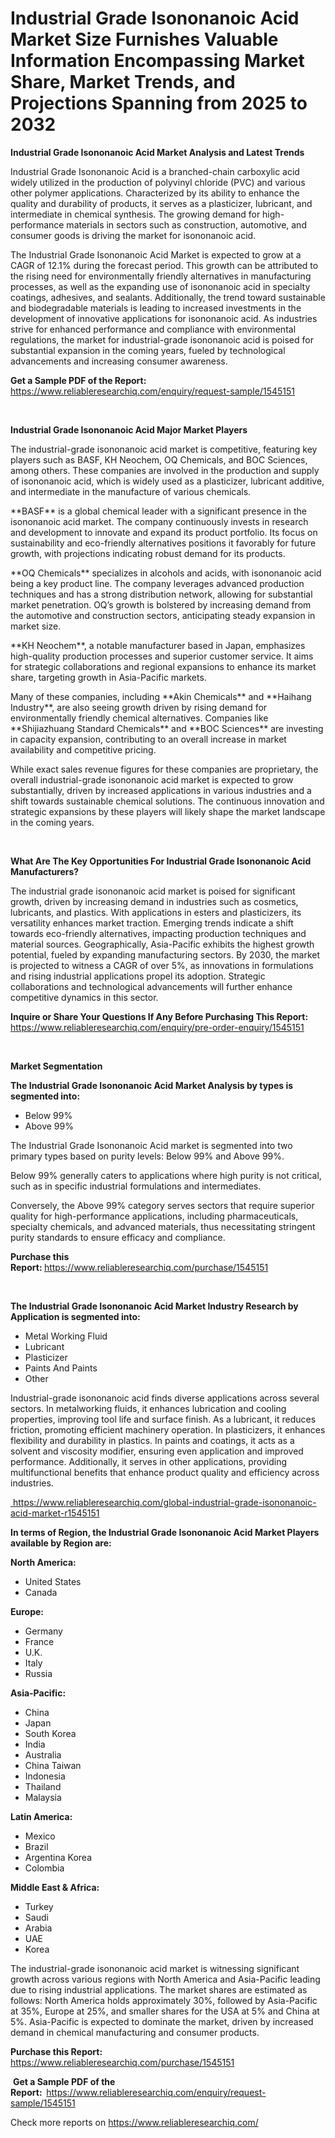 <p><h1>Industrial Grade Isononanoic Acid Market Size Furnishes Valuable Information Encompassing Market Share, Market Trends, and Projections Spanning from 2025 to 2032</h1></p><p><strong>Industrial Grade Isononanoic Acid Market Analysis and Latest Trends</strong></p>
<p><p>Industrial Grade Isononanoic Acid is a branched-chain carboxylic acid widely utilized in the production of polyvinyl chloride (PVC) and various other polymer applications. Characterized by its ability to enhance the quality and durability of products, it serves as a plasticizer, lubricant, and intermediate in chemical synthesis. The growing demand for high-performance materials in sectors such as construction, automotive, and consumer goods is driving the market for isononanoic acid.</p><p>The Industrial Grade Isononanoic Acid Market is expected to grow at a CAGR of 12.1% during the forecast period. This growth can be attributed to the rising need for environmentally friendly alternatives in manufacturing processes, as well as the expanding use of isononanoic acid in specialty coatings, adhesives, and sealants. Additionally, the trend toward sustainable and biodegradable materials is leading to increased investments in the development of innovative applications for isononanoic acid. As industries strive for enhanced performance and compliance with environmental regulations, the market for industrial-grade isononanoic acid is poised for substantial expansion in the coming years, fueled by technological advancements and increasing consumer awareness.</p></p>
<p><strong>Get a Sample PDF of the Report:&nbsp;</strong> <a href="https://www.reliableresearchiq.com/enquiry/request-sample/1545151?utm_campaign=2207&utm_medium=2&utm_source=Github&utm_content=ia&utm_term=02022025&utm_id=industrial-grade-isononanoic-acid">https://www.reliableresearchiq.com/enquiry/request-sample/1545151</a></p>
<p>&nbsp;</p>
<p><strong>Industrial Grade Isononanoic Acid Major Market Players</strong></p>
<p><p>The industrial-grade isononanoic acid market is competitive, featuring key players such as BASF, KH Neochem, OQ Chemicals, and BOC Sciences, among others. These companies are involved in the production and supply of isononanoic acid, which is widely used as a plasticizer, lubricant additive, and intermediate in the manufacture of various chemicals.</p><p>**BASF** is a global chemical leader with a significant presence in the isononanoic acid market. The company continuously invests in research and development to innovate and expand its product portfolio. Its focus on sustainability and eco-friendly alternatives positions it favorably for future growth, with projections indicating robust demand for its products.</p><p>**OQ Chemicals** specializes in alcohols and acids, with isononanoic acid being a key product line. The company leverages advanced production techniques and has a strong distribution network, allowing for substantial market penetration. OQ’s growth is bolstered by increasing demand from the automotive and construction sectors, anticipating steady expansion in market size.</p><p>**KH Neochem**, a notable manufacturer based in Japan, emphasizes high-quality production processes and superior customer service. It aims for strategic collaborations and regional expansions to enhance its market share, targeting growth in Asia-Pacific markets.</p><p>Many of these companies, including **Akin Chemicals** and **Haihang Industry**, are also seeing growth driven by rising demand for environmentally friendly chemical alternatives. Companies like **Shijiazhuang Standard Chemicals** and **BOC Sciences** are investing in capacity expansion, contributing to an overall increase in market availability and competitive pricing.</p><p>While exact sales revenue figures for these companies are proprietary, the overall industrial-grade isononanoic acid market is expected to grow substantially, driven by increased applications in various industries and a shift towards sustainable chemical solutions. The continuous innovation and strategic expansions by these players will likely shape the market landscape in the coming years.</p></p>
<p>&nbsp;</p>
<p><strong>What Are The Key Opportunities For Industrial Grade Isononanoic Acid Manufacturers?</strong></p>
<p><p>The industrial grade isononanoic acid market is poised for significant growth, driven by increasing demand in industries such as cosmetics, lubricants, and plastics. With applications in esters and plasticizers, its versatility enhances market traction. Emerging trends indicate a shift towards eco-friendly alternatives, impacting production techniques and material sources. Geographically, Asia-Pacific exhibits the highest growth potential, fueled by expanding manufacturing sectors. By 2030, the market is projected to witness a CAGR of over 5%, as innovations in formulations and rising industrial applications propel its adoption. Strategic collaborations and technological advancements will further enhance competitive dynamics in this sector.</p></p>
<p><strong>Inquire or Share Your Questions If Any Before Purchasing This Report:</strong> <a href="https://www.reliableresearchiq.com/enquiry/pre-order-enquiry/1545151?utm_campaign=2207&utm_medium=2&utm_source=Github&utm_content=ia&utm_term=02022025&utm_id=industrial-grade-isononanoic-acid">https://www.reliableresearchiq.com/enquiry/pre-order-enquiry/1545151</a></p>
<p>&nbsp;</p>
<p><strong>Market Segmentation</strong></p>
<p><strong>The Industrial Grade Isononanoic Acid Market Analysis by types is segmented into:</strong></p>
<p><ul><li>Below 99%</li><li>Above 99%</li></ul></p>
<p><p>The Industrial Grade Isononanoic Acid market is segmented into two primary types based on purity levels: Below 99% and Above 99%. </p><p>Below 99% generally caters to applications where high purity is not critical, such as in specific industrial formulations and intermediates. </p><p>Conversely, the Above 99% category serves sectors that require superior quality for high-performance applications, including pharmaceuticals, specialty chemicals, and advanced materials, thus necessitating stringent purity standards to ensure efficacy and compliance.</p></p>
<p><strong>Purchase this Report:&nbsp;</strong><a href="https://www.reliableresearchiq.com/purchase/1545151?utm_campaign=2207&utm_medium=2&utm_source=Github&utm_content=ia&utm_term=02022025&utm_id=industrial-grade-isononanoic-acid">https://www.reliableresearchiq.com/purchase/1545151</a></p>
<p>&nbsp;</p>
<p><strong>The Industrial Grade Isononanoic Acid Market Industry Research by Application is segmented into:</strong></p>
<p><ul><li>Metal Working Fluid</li><li>Lubricant</li><li>Plasticizer</li><li>Paints And Paints</li><li>Other</li></ul></p>
<p><p>Industrial-grade isononanoic acid finds diverse applications across several sectors. In metalworking fluids, it enhances lubrication and cooling properties, improving tool life and surface finish. As a lubricant, it reduces friction, promoting efficient machinery operation. In plasticizers, it enhances flexibility and durability in plastics. In paints and coatings, it acts as a solvent and viscosity modifier, ensuring even application and improved performance. Additionally, it serves in other applications, providing multifunctional benefits that enhance product quality and efficiency across industries.</p></p>
<p><a href="https://www.reliableresearchiq.com/global-industrial-grade-isononanoic-acid-market-r1545151?utm_campaign=2207&utm_medium=2&utm_source=Github&utm_content=ia&utm_term=02022025&utm_id=industrial-grade-isononanoic-acid">&nbsp;https://www.reliableresearchiq.com/global-industrial-grade-isononanoic-acid-market-r1545151</a></p>
<p><strong>In terms of Region, the Industrial Grade Isononanoic Acid Market Players available by Region are:</strong></p>
<p>
    <p> <strong> North America: </strong>
        <ul>
            <li>United States</li>
            <li>Canada</li>
        </ul>
        </p> 
    <p> <strong> Europe: </strong>
        <ul>
            <li>Germany</li>
            <li>France</li>
            <li>U.K.</li>
            <li>Italy</li>
            <li>Russia</li>
        </ul>
        </p> 
    <p> <strong> Asia-Pacific: </strong>
        <ul>
            <li>China</li>
            <li>Japan</li>
            <li>South Korea</li>
            <li>India</li>
            <li>Australia</li>
            <li>China Taiwan</li>
            <li>Indonesia</li>
            <li>Thailand</li>
            <li>Malaysia</li>
        </ul>
        </p> 
    <p> <strong> Latin America: </strong>
        <ul>
            <li>Mexico</li>
            <li>Brazil</li>
            <li>Argentina Korea</li>
            <li>Colombia</li>
        </ul>
        </p> 
    <p> <strong> Middle East & Africa: </strong>
        <ul>
            <li>Turkey</li>
            <li>Saudi</li>
            <li>Arabia</li>
            <li>UAE</li>
            <li>Korea</li>
        </ul>
    </p>
    </p>
<p><p>The industrial-grade isononanoic acid market is witnessing significant growth across various regions with North America and Asia-Pacific leading due to rising industrial applications. The market shares are estimated as follows: North America holds approximately 30%, followed by Asia-Pacific at 35%, Europe at 25%, and smaller shares for the USA at 5% and China at 5%. Asia-Pacific is expected to dominate the market, driven by increased demand in chemical manufacturing and consumer products.</p></p>
<p><strong>Purchase this Report: </strong><a href="https://www.reliableresearchiq.com/purchase/1545151?utm_campaign=2207&utm_medium=2&utm_source=Github&utm_content=ia&utm_term=02022025&utm_id=industrial-grade-isononanoic-acid">https://www.reliableresearchiq.com/purchase/1545151</a></p>
<p>&nbsp;<strong>Get a Sample PDF of the Report:&nbsp;&nbsp;</strong><a href="https://www.reliableresearchiq.com/enquiry/request-sample/1545151?utm_campaign=2207&utm_medium=2&utm_source=Github&utm_content=ia&utm_term=02022025&utm_id=industrial-grade-isononanoic-acid">https://www.reliableresearchiq.com/enquiry/request-sample/1545151</a></p>
<p><strong></strong></p>
<p>Check more reports on <a href="https://www.reliableresearchiq.com/?utm_campaign=2207&utm_medium=2&utm_source=Github&utm_content=ia&utm_term=02022025&utm_id=industrial-grade-isononanoic-acid">https://www.reliableresearchiq.com/</a></p>